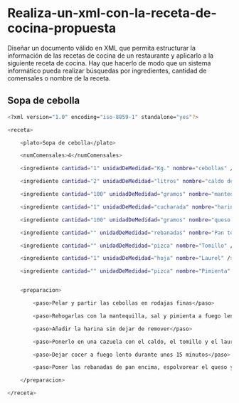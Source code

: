# Realiza-un-xml-con-la-receta-de-cocina-propuesta
Diseñar un documento válido en XML que permita estructurar la información de las recetas de cocina de un restaurante y aplicarlo a la siguiente receta de cocina. Hay que hacerlo de modo que un sistema informático pueda realizar búsquedas por ingredientes, cantidad de comensales o nombre de la receta.
## Sopa de cebolla

```bash
<?xml version="1.0" encoding="iso-8859-1" standalone="yes"?> 

<receta> 

	<plato>Sopa de cebolla</plato> 

	<numComensales>4</numComensales> 

	<ingrediente cantidad="1" unidadDeMedidad="Kg." nombre="cebollas" /> 

	<ingrediente cantidad="2" unidadDeMedidad="litros" nombre="caldo de carne" /> 

	<ingrediente cantidad="100" unidadDeMedidad="gramos" nombre="mantequilla" /> 

	<ingrediente cantidad="1" unidadDeMedidad="cucharada" nombre="harina" /> 

	<ingrediente cantidad="100" unidadDeMedidad="gramos" nombre="queso emmental suizo o gruyére rallado"/> 

	<ingrediente cantidad="" unidadDeMedidad="rebanadas" nombre="Pan tostado en rebanadas" /> 

	<ingrediente cantidad="" unidadDeMedidad="pizca" nombre="Tomillo" /> 

	<ingrediente cantidad="1" unidadDeMedidad="hoja" nombre="Laurel" /> 

	<ingrediente cantidad="" unidadDeMedidad="pizca" nombre="Pimienta" /> 


	<preparacion> 

		<paso>Pelar y partir las cebollas en rodajas finas</paso> 

		<paso>Rehogarlas con la mantequilla, sal y pimienta a fuego lento hasta que estén transparentes sin dorarse</paso> 

		<paso>Añadir la harina sin dejar de remover</paso> 

		<paso>Ponerlo en una cazuela con el caldo, el tomillo y el laurel</paso> 

		<paso>Dejar cocer a fuego lento durante unos 15 minutos</paso> 

		<paso>Poner las rebanadas de pan encima, espolvorear el queso y gratinar al horno</paso> 

	</preparacion> 

</receta> 
```
